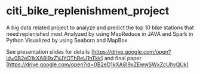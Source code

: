 # citi_bike_replenishment_project

A big data related project to analyze and predict the top 10 bike stations that need replenished most
Analyzed by using MapReduce in JAVA and Spark in Python
Visualized by using Seaborn and MapBox

See presentation slides for details [https://drive.google.com/open?id=0B2eD1kXA8I9xZVJYOThReU1hTkk] and final paper [https://drive.google.com/open?id=0B2eD1kXA8I9xZEwwSWxZcUhvQUk]
